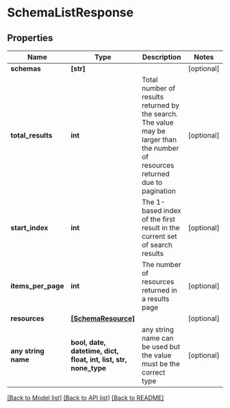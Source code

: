 # SchemaListResponse


## Properties
Name | Type | Description | Notes
------------ | ------------- | ------------- | -------------
**schemas** | **[str]** |  | [optional] 
**total_results** | **int** | Total number of results returned by the search. The value may be larger than the number of resources returned due to pagination | [optional] 
**start_index** | **int** | The 1-based index of the first result in the current set of search results | [optional] 
**items_per_page** | **int** | The number of resources returned in a results page | [optional] 
**resources** | [**[SchemaResource]**](SchemaResource.md) |  | [optional] 
**any string name** | **bool, date, datetime, dict, float, int, list, str, none_type** | any string name can be used but the value must be the correct type | [optional]

[[Back to Model list]](../README.md#documentation-for-models) [[Back to API list]](../README.md#documentation-for-api-endpoints) [[Back to README]](../README.md)



